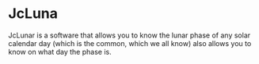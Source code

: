# JcLuna
JcLunar is a software that allows you to know the lunar phase of any solar calendar day (which is the common, which we all know) also allows you to know on what day the phase is.

